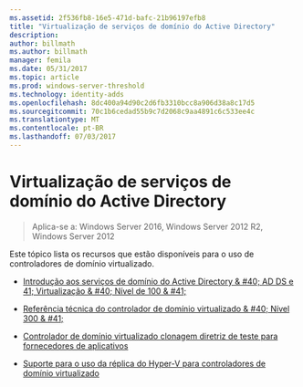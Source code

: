 ```yaml
---
ms.assetid: 2f536fb8-16e5-471d-bafc-21b96197efb8
title: "Virtualização de serviços de domínio do Active Directory"
description: 
author: billmath
ms.author: billmath
manager: femila
ms.date: 05/31/2017
ms.topic: article
ms.prod: windows-server-threshold
ms.technology: identity-adds
ms.openlocfilehash: 8dc400a94d90c2d6fb3310bcc8a906d38a8c17d5
ms.sourcegitcommit: 70c1b6cedad55b9c7d2068c9aa4891c6c533ee4c
ms.translationtype: MT
ms.contentlocale: pt-BR
ms.lasthandoff: 07/03/2017
---
```

# <a name="active-directory-domain-services-virtualization"></a>Virtualização de serviços de domínio do Active Directory

>Aplica-se a: Windows Server 2016, Windows Server 2012 R2, Windows Server 2012

Este tópico lista os recursos que estão disponíveis para o uso de controladores de domínio virtualizado.  
  
-   [Introdução aos serviços de domínio do Active Directory & #40; AD DS e 41; Virtualização & #40; Nível de 100 & #41;](../../../ad-ds/Introduction-to-Active-Directory-Domain-Services-AD-DS-Virtualization-Level-100.md)  
  
-   [Referência técnica do controlador de domínio virtualizado & #40; Nível 300 & #41;](../../../ad-ds/deploy/virtual-dc/Virtualized-Domain-Controller-Technical-Reference--Level-300-.md)  
  
-   [Controlador de domínio virtualizado clonagem diretriz de teste para fornecedores de aplicativos](../../../ad-ds/reference/virtual-dc/Virtualized-Domain-Controller-Cloning-Test-Guidance-for-Application-Vendors.md)  
  
-   [Suporte para o uso da réplica do Hyper-V para controladores de domínio virtualizado](../../../ad-ds/get-started/virtual-dc/Support-for-using-Hyper-V-Replica-for-virtualized-domain-controllers.md)  
  


